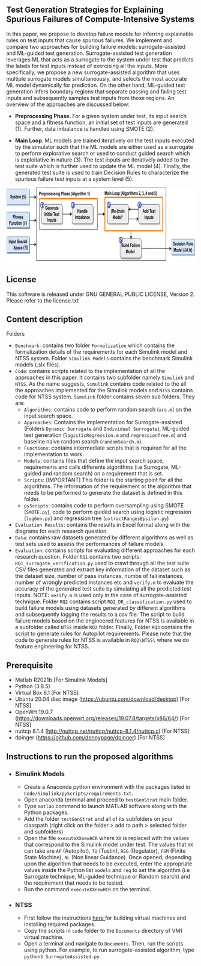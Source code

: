 Test Generation Strategies for Explaining Spurious Failures of Compute-Intensive Systems
------------------------------------------------------------

In this paper, we propose to develop failure models for inferring explainable rules on test inputs that cause spurious failures. We implement and compare two approaches for building failure models: surrogate-assisted and ML-guided test generation. Surrogate-assisted test generation leverages ML that acts as a surrogate to the system under test that predicts the labels for test inputs instead of exercising all the inputs. More specifically, we propose a new surrogate-assisted algorithm that uses multiple surrogate models simultaneously, and selects the most accurate ML model dynamically for prediction. On the other hand, ML-guided test generation infers boundary regions that separate passing and failing test inputs and subsequently samples test inputs from those regions. An overview of the approaches are discussed below:

* <p> <b> Preprocessing Phase. </b> For a given system under test, its input search space and a fitness function, an initial set of test inputs are generated (1). Further, data imbalance is handled using SMOTE (2).  </p>
* <p> <b> Main Loop. </b> ML models are trained iteratively on the test inputs executed by the simulator such that the ML models are either used as a surrogate to perform explorative search or used to conduct guided search which is exploitative in nature (3). The test inputs are iteratively added to the test suite which is further used to update the ML model (4). Finally, the generated test suite is used to train Decision Rules to characterize the spurious failure test inputs at a system level (5).</p>

<p align="center">
  <img src="https://github.com/anonpaper23/testGenStrat/blob/main/overview.jpg" width="650" height="200" class="centerImage" />
</p>

License 
--------------------------------------------
This software is released under GNU GENERAL PUBLIC LICENSE, Version 2. Please refer to the license.txt

Content description
--------------------------------------------
Folders
- ``Benchmark``: contains two folder ``Formalization`` which contains the formalization details of the requirements for each Simulink model and NTSS system. Folder ``Simulink Models`` contains the benchmark Simulink models (.slx files).
- ``Code``: contains scripts related to the implementation of all the approaches in this paper. It contains two subfolder namely ``Simulink`` and ``NTSS``. As the name suggests, ``Simulink`` contains code related to the all the approaches implemented for the Simulink models and ``NTSS`` contains code for NTSS system. ``Simulink`` folder contains seven sub folders. They are:
  - ``Algorithms``: contains code to perform random search (``ars.m``) on the input search space. 
  - ``Approaches``: Contains the implementation for Surrogate-assisted (Folders ``Dynamic Surrogate`` and ``Individual Surrogate``), ML-guided test generation (``logisticRegression.m`` and ``regressionTree.m``) and baseline naive random search (``randomSearch.m``). 
  - ``Functions``: contains intermediate scripts that is required for all the implementation to work.
  - ``Models``: contains files that define the input search space, requirements and calls differents algorithms (i.e Surrogate, ML-guided and random search) on a requirement that is set.
  - ``Scripts``: [IMPORTANT] This folder is the starting point for all the algorithms. The information of the requirement or the algorithm that needs to be performed to generate the dataset is defined in this folder.
  - ``pyScripts``: contains code to perform oversampling using SMOTE (``SMOTE.py``), code to perform guided search using logistic regression (``logGen.py``) and regression tree (``extractRangesEpsilon.py``) 
- ``Evaluation Results``: contains the results in Excel format along with the diagrams for each research question.
- ``Data``: contains raw datasets generated by different algorithms as well as test sets used to assess the performances of failure models.
- ``Evaluation``: contains scripts for evaluating different approaches for each research question. Folder ``RQ1`` contains two scripts: ``RQ1_surrogate_verification.py`` used to crawl through all the test suite CSV files generated and extract key information of the dataset such as the dataset size, number of pass instances, numbe of fail instances, number of wrongly predicted instances etc and ``verify.m`` to evaluate the accuracy of the generated test suite by simulating all the predicted test inputs. NOTE: ``verify.m`` is used only in the case of surrogate-assisted technique. Folder ``RQ2`` contains script ``RQ2_DR_classification.py`` used to build failure models using datasets generated by different algorithms and subsequently logging the results to a csv file. The script to build failure models based on the engineered features for NTSS is available in a subfolder called ``NTSS`` inside ``RQ2`` folder.
Finally, Folder ``RQ3`` contains the script to generate rules for Autopilot requirements. Please note that the code to generate rules for NTSS is available in ```RQ2\NTSS\``` where we do feature engineering for NTSS.  

Prerequisite
--------------------------------------------
- Matlab R2021b [For Simulink Models]
- Python (3.8.5)
- Virtual Box 6.1 [For NTSS]
- Ubuntu 20.04 disc image (https://ubuntu.com/download/desktop) [For NTSS]
- OpenWrt 19.0.7 (https://downloads.openwrt.org/releases/19.07.8/targets/x86/64/) [For NTSS]
- nuttcp 8.1.4 (http://nuttcp.net/nuttcp/nuttcp-8.1.4/nuttcp.c) [For NTSS]
- dpinger (https://github.com/dennypage/dpinger) [For NTSS]

## Instructions to run the proposed algorithms

<ul>
  <li> <h3> Simulink Models </h3> </li>
  
- Create a Anaconda python environment with the packages listed in ``Code/Simulink/pyScripts/requirements.txt``.
- Open anaconda terminal and proceed to ``testGenStrat`` main folder.
- Type ``matlab`` command to launch MATLAB software along with the Python packages. 
- Add the folder ``testGenStrat`` and all of its subfolders on your classpath (right click on the folder > add to path > selected folder and subfolders) 
- Open the file ``executeXXnewHCR`` where ``XX`` is replaced with the values that correspond to the Simulink model under test. The values that ``XX`` can take are ``AP`` (Autopilot), ``TU`` (Tustin), ``REG`` (Regulator), ``FSM`` (Finite State Machine), ``NL`` (Non linear Guidance). Once opened, depending upon the algorithm that needs to be executed, enter the appropriate values inside the Python list ``models`` and ``req`` to set the algorithm (i.e Surrogate technique, ML-guided technique or Random search) and the requirement that needs to be tested.  
- Run the command ``executeXXnewHCR`` on the terminal.

<li> <h3> NTSS </h3> </li>
  
- First follow the instructions <a href = "https://github.com/baharin/ENRICH" > here </a> for building virtual machines and installing required packages. 
- Copy the scripts in ``code`` folder to the ``Documents`` directory of VM1 virtual machine.
- Open a terminal and navigate to ``Documents``. Then, run the scripts using python. For example, to run surrogate-assisted algorithm, type ``python3 SurrogateAssisted.py``.
